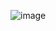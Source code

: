 ![image](https://github.com/zadigg/sunriseset/assets/62830716/5e12be58-896b-4547-a4e3-b1d58485042b)

